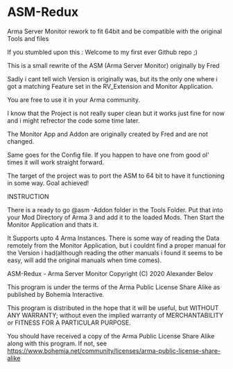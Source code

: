 # ASM-Redux
Arma Server Monitor rework to fit 64bit and be compatible with the original Tools and files

If you stumbled upon this : Welcome to my first ever Github repo ;)

This is a small rewrite of the ASM (Arma Server Monitor) originally by Fred

Sadly i cant tell wich Version is originally was, but its the only one where i got a matching Feature set in the RV_Extension and Monitor Application.

You are free to use it in your Arma community. 

I know that the Project is not really super clean but it works just fine for now and i might refrector the code some time later.

The Monitor App and Addon are originally created by Fred and are not changed.

Same goes for the Config file. If you happen to have one from good ol' times it will work straight forward.

The target of the project was to port the ASM to 64 bit to have it functioning in some way.
Goal achieved! 


INSTRUCTION

There is a ready to go @asm -Addon folder in the Tools Folder. Put that into your Mod Directory of Arma 3 and add it to the loaded Mods. Then Start the Monitor Application and thats it.

It Supports upto 4 Arma Instances.
There is some way of reading the Data remotely from the Monitor Application, but i couldnt find a proper manual for the Version i had(although reading the other manuals i found it seems to be easy, will add the original manuals when time comes).





ASM-Redux - Arma Server Monitor 
Copyright (C) 2020  Alexander Belov

This program is under the terms of the Arma Public License Share Alike as published by
Bohemia Interactive.

This program is distributed in the hope that it will be useful,
but WITHOUT ANY WARRANTY; without even the implied warranty of
MERCHANTABILITY or FITNESS FOR A PARTICULAR PURPOSE.

You should have received a copy of the Arma Public License Share Alike
along with this program.  If not, see <https://www.bohemia.net/community/licenses/arma-public-license-share-alike>
